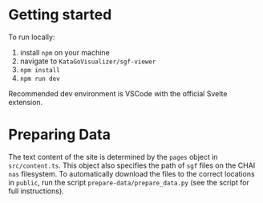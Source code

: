 # Getting started

To run locally:
1. install `npm` on your machine
2. navigate to `KataGoVisualizer/sgf-viewer`
3. `npm install`
4. `npm run dev`

Recommended dev environment is VSCode with the official Svelte extension.

# Preparing Data

The text content of the site is determined by the `pages` object in `src/content.ts`. This object also specifies the path of `sgf` files on the CHAI `nas` filesystem. To automatically download the files to the correct locations in `public`, run the script `prepare-data/prepare_data.py` (see the script for full instructions).
